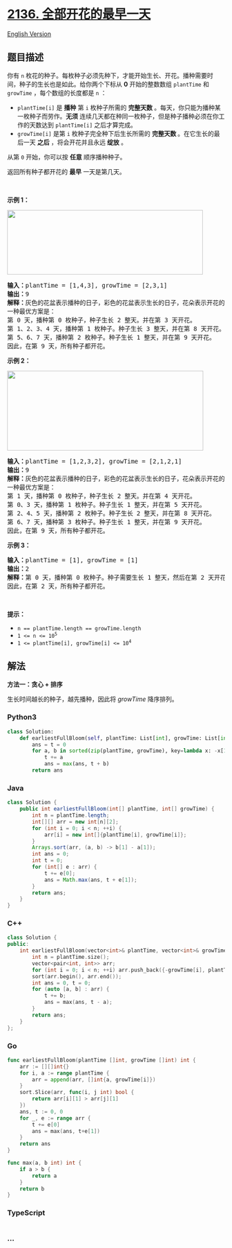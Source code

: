 # [2136. 全部开花的最早一天](https://leetcode.cn/problems/earliest-possible-day-of-full-bloom)

[English Version](/solution/2100-2199/2136.Earliest%20Possible%20Day%20of%20Full%20Bloom/README_EN.md)

## 题目描述

<!-- 这里写题目描述 -->

<p>你有 <code>n</code> 枚花的种子。每枚种子必须先种下，才能开始生长、开花。播种需要时间，种子的生长也是如此。给你两个下标从 <strong>0</strong> 开始的整数数组 <code>plantTime</code> 和 <code>growTime</code> ，每个数组的长度都是 <code>n</code> ：</p>

<ul>
	<li><code>plantTime[i]</code> 是 <strong>播种</strong> 第 <code>i</code> 枚种子所需的 <strong>完整天数</strong> 。每天，你只能为播种某一枚种子而劳作。<strong>无须</strong> 连续几天都在种同一枚种子，但是种子播种必须在你工作的天数达到 <code>plantTime[i]</code> 之后才算完成。</li>
	<li><code>growTime[i]</code> 是第 <code>i</code> 枚种子完全种下后生长所需的 <strong>完整天数 </strong>。在它生长的最后一天 <strong>之后</strong> ，将会开花并且永远 <strong>绽放</strong> 。</li>
</ul>

<p>从第 <code>0</code> 开始，你可以按 <strong>任意</strong> 顺序播种种子。</p>

<p>返回所有种子都开花的 <strong>最早</strong> 一天是第几天。</p>

<p>&nbsp;</p>

<p><strong>示例 1：</strong></p>
<img alt="" src="https://fastly.jsdelivr.net/gh/doocs/leetcode@main/solution/2100-2199/2136.Earliest%20Possible%20Day%20of%20Full%20Bloom/images/1.png" style="width: 453px; height: 149px;">
<pre><strong>输入：</strong>plantTime = [1,4,3], growTime = [2,3,1]
<strong>输出：</strong>9
<strong>解释：</strong>灰色的花盆表示播种的日子，彩色的花盆表示生长的日子，花朵表示开花的日子。
一种最优方案是：
第 0 天，播种第 0 枚种子，种子生长 2 整天。并在第 3 天开花。
第 1、2、3、4 天，播种第 1 枚种子。种子生长 3 整天，并在第 8 天开花。
第 5、6、7 天，播种第 2 枚种子。种子生长 1 整天，并在第 9 天开花。
因此，在第 9 天，所有种子都开花。 
</pre>

<p><strong>示例 2：</strong></p>
<img alt="" src="https://fastly.jsdelivr.net/gh/doocs/leetcode@main/solution/2100-2199/2136.Earliest%20Possible%20Day%20of%20Full%20Bloom/images/2.png" style="width: 454px; height: 184px;">
<pre><strong>输入：</strong>plantTime = [1,2,3,2], growTime = [2,1,2,1]
<strong>输出：</strong>9
<strong>解释：</strong>灰色的花盆表示播种的日子，彩色的花盆表示生长的日子，花朵表示开花的日子。 
一种最优方案是：
第 1 天，播种第 0 枚种子，种子生长 2 整天。并在第 4 天开花。
第 0、3 天，播种第 1 枚种子。种子生长 1 整天，并在第 5 天开花。
第 2、4、5 天，播种第 2 枚种子。种子生长 2 整天，并在第 8 天开花。
第 6、7 天，播种第 3 枚种子。种子生长 1 整天，并在第 9 天开花。
因此，在第 9 天，所有种子都开花。 
</pre>

<p><strong>示例 3：</strong></p>

<pre><strong>输入：</strong>plantTime = [1], growTime = [1]
<strong>输出：</strong>2
<strong>解释：</strong>第 0 天，播种第 0 枚种子。种子需要生长 1 整天，然后在第 2 天开花。
因此，在第 2 天，所有种子都开花。
</pre>

<p>&nbsp;</p>

<p><strong>提示：</strong></p>

<ul>
	<li><code>n == plantTime.length == growTime.length</code></li>
	<li><code>1 &lt;= n &lt;= 10<sup>5</sup></code></li>
	<li><code>1 &lt;= plantTime[i], growTime[i] &lt;= 10<sup>4</sup></code></li>
</ul>

## 解法

<!-- 这里可写通用的实现逻辑 -->

**方法一：贪心 + 排序**

生长时间越长的种子，越先播种，因此将 $growTime$ 降序排列。

<!-- tabs:start -->

### **Python3**

<!-- 这里可写当前语言的特殊实现逻辑 -->

```python
class Solution:
    def earliestFullBloom(self, plantTime: List[int], growTime: List[int]) -> int:
        ans = t = 0
        for a, b in sorted(zip(plantTime, growTime), key=lambda x: -x[1]):
            t += a
            ans = max(ans, t + b)
        return ans
```

### **Java**

<!-- 这里可写当前语言的特殊实现逻辑 -->

```java
class Solution {
    public int earliestFullBloom(int[] plantTime, int[] growTime) {
        int n = plantTime.length;
        int[][] arr = new int[n][2];
        for (int i = 0; i < n; ++i) {
            arr[i] = new int[]{plantTime[i], growTime[i]};
        }
        Arrays.sort(arr, (a, b) -> b[1] - a[1]);
        int ans = 0;
        int t = 0;
        for (int[] e : arr) {
            t += e[0];
            ans = Math.max(ans, t + e[1]);
        }
        return ans;
    }
}
```

### **C++**

```cpp
class Solution {
public:
    int earliestFullBloom(vector<int>& plantTime, vector<int>& growTime) {
        int n = plantTime.size();
        vector<pair<int, int>> arr;
        for (int i = 0; i < n; ++i) arr.push_back({-growTime[i], plantTime[i]});
        sort(arr.begin(), arr.end());
        int ans = 0, t = 0;
        for (auto [a, b] : arr) {
            t += b;
            ans = max(ans, t - a);
        }
        return ans;
    }
};
```

### **Go**

```go
func earliestFullBloom(plantTime []int, growTime []int) int {
	arr := [][]int{}
	for i, a := range plantTime {
		arr = append(arr, []int{a, growTime[i]})
	}
	sort.Slice(arr, func(i, j int) bool {
		return arr[i][1] > arr[j][1]
	})
	ans, t := 0, 0
	for _, e := range arr {
		t += e[0]
		ans = max(ans, t+e[1])
	}
	return ans
}

func max(a, b int) int {
	if a > b {
		return a
	}
	return b
}
```

### **TypeScript**

<!-- 这里可写当前语言的特殊实现逻辑 -->

```ts

```

### **...**

```

```

<!-- tabs:end -->
